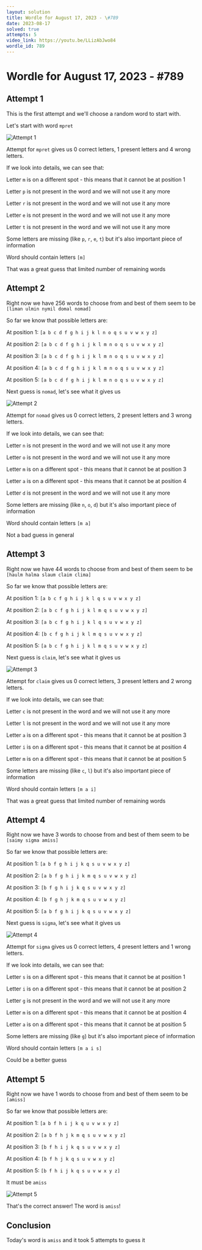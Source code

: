 ```yaml
---
layout: solution
title: Wordle for August 17, 2023 - \#789
date: 2023-08-17
solved: true
attempts: 5
video_link: https://youtu.be/LLizAbJwo84
wordle_id: 789
---
```


# Wordle for August 17, 2023 - \#789

## Attempt 1

This is the first attempt and we'll choose a random word to start with.

Let's start with word `mpret`

![Attempt 1](2023-08-17/attempt-1.png)

Attempt for `mpret` gives us 0 correct letters, 1 present letters and 4 wrong letters.

If we look into details, we can see that:

Letter `m` is on a different spot - this means that it cannot be at position 1

Letter `p` is not present in the word and we will not use it any more

Letter `r` is not present in the word and we will not use it any more

Letter `e` is not present in the word and we will not use it any more

Letter `t` is not present in the word and we will not use it any more

Some letters are missing (like `p`, `r`, `e`, `t`) but it's also important piece of information

Word should contain letters `[m]`

That was a great guess that limited number of remaining words



## Attempt 2

Right now we have 256 words to choose from and best of them seem to be `[liman ulmin nymil domal nomad]`

So far we know that possible letters are:

At position 1: `[a b c d f g h i j k l n o q s u v w x y z]`

At position 2: `[a b c d f g h i j k l m n o q s u v w x y z]`

At position 3: `[a b c d f g h i j k l m n o q s u v w x y z]`

At position 4: `[a b c d f g h i j k l m n o q s u v w x y z]`

At position 5: `[a b c d f g h i j k l m n o q s u v w x y z]`

Next guess is `nomad`, let's see what it gives us

![Attempt 2](2023-08-17/attempt-2.png)

Attempt for `nomad` gives us 0 correct letters, 2 present letters and 3 wrong letters.

If we look into details, we can see that:

Letter `n` is not present in the word and we will not use it any more

Letter `o` is not present in the word and we will not use it any more

Letter `m` is on a different spot - this means that it cannot be at position 3

Letter `a` is on a different spot - this means that it cannot be at position 4

Letter `d` is not present in the word and we will not use it any more

Some letters are missing (like `n`, `o`, `d`) but it's also important piece of information

Word should contain letters `[m a]`

Not a bad guess in general



## Attempt 3

Right now we have 44 words to choose from and best of them seem to be `[haulm halma slaum claim clima]`

So far we know that possible letters are:

At position 1: `[a b c f g h i j k l q s u v w x y z]`

At position 2: `[a b c f g h i j k l m q s u v w x y z]`

At position 3: `[a b c f g h i j k l q s u v w x y z]`

At position 4: `[b c f g h i j k l m q s u v w x y z]`

At position 5: `[a b c f g h i j k l m q s u v w x y z]`

Next guess is `claim`, let's see what it gives us

![Attempt 3](2023-08-17/attempt-3.png)

Attempt for `claim` gives us 0 correct letters, 3 present letters and 2 wrong letters.

If we look into details, we can see that:

Letter `c` is not present in the word and we will not use it any more

Letter `l` is not present in the word and we will not use it any more

Letter `a` is on a different spot - this means that it cannot be at position 3

Letter `i` is on a different spot - this means that it cannot be at position 4

Letter `m` is on a different spot - this means that it cannot be at position 5

Some letters are missing (like `c`, `l`) but it's also important piece of information

Word should contain letters `[m a i]`

That was a great guess that limited number of remaining words



## Attempt 4

Right now we have 3 words to choose from and best of them seem to be `[saimy sigma amiss]`

So far we know that possible letters are:

At position 1: `[a b f g h i j k q s u v w x y z]`

At position 2: `[a b f g h i j k m q s u v w x y z]`

At position 3: `[b f g h i j k q s u v w x y z]`

At position 4: `[b f g h j k m q s u v w x y z]`

At position 5: `[a b f g h i j k q s u v w x y z]`

Next guess is `sigma`, let's see what it gives us

![Attempt 4](2023-08-17/attempt-4.png)

Attempt for `sigma` gives us 0 correct letters, 4 present letters and 1 wrong letters.

If we look into details, we can see that:

Letter `s` is on a different spot - this means that it cannot be at position 1

Letter `i` is on a different spot - this means that it cannot be at position 2

Letter `g` is not present in the word and we will not use it any more

Letter `m` is on a different spot - this means that it cannot be at position 4

Letter `a` is on a different spot - this means that it cannot be at position 5

Some letters are missing (like `g`) but it's also important piece of information

Word should contain letters `[m a i s]`

Could be a better guess



## Attempt 5

Right now we have 1 words to choose from and best of them seem to be `[amiss]`

So far we know that possible letters are:

At position 1: `[a b f h i j k q u v w x y z]`

At position 2: `[a b f h j k m q s u v w x y z]`

At position 3: `[b f h i j k q s u v w x y z]`

At position 4: `[b f h j k q s u v w x y z]`

At position 5: `[b f h i j k q s u v w x y z]`

It must be `amiss`

![Attempt 5](2023-08-17/attempt-5.png)

That's the correct answer! The word is `amiss`!

## Conclusion

Today's word is `amiss` and it took 5 attempts to guess it

